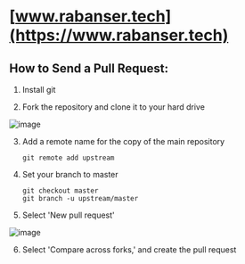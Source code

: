 # [www.rabanser.tech](https://www.rabanser.tech)

## How to Send a Pull Request:

1. Install git

2. Fork the repository and clone it to your hard drive

![image](https://user-images.githubusercontent.com/37305130/54079924-d7e1f600-42b3-11e9-937c-51a40071573b.png)

3. Add a remote name for the copy of the main repository

    ```
    git remote add upstream
    ```

4. Set your branch to master

    ```
    git checkout master
    git branch -u upstream/master
    ```

5. Select 'New pull request'

![image](https://user-images.githubusercontent.com/37305130/54080262-db787b80-42b9-11e9-8d87-30c269d49f03.png)

6. Select 'Compare across forks,' and create the pull request

